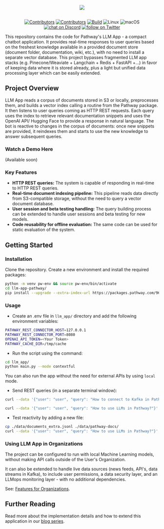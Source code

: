
<div align="center">
  <img src="https://pathway.com/logo-light.svg" /><br /><br />
</div>
<p align="center">
    <a href="https://github.com/pathwaycom/llm-app-pathway/blob/main/LICENSE">
        <img src="https://img.shields.io/github/license/pathwaycom/llm-app-pathway?style=plastic" alt="Contributors"/></a>
    <a href="https://github.com/pathwaycom/llm-app-pathway/graphs/contributors">
        <img src="https://img.shields.io/github/contributors/pathwaycom/llm-app-pathway?style=plastic" alt="Contributors"/></a>
    <a href="https://github.com/pathwaycom/llm-app-pathway/actions/workflows/install_package.yml">
        <img src="https://img.shields.io/github/actions/workflow/status/pathwaycom/llm-app-pathway/install_package.yml?style=plastic" alt="Build" /></a> 
        <img src="https://img.shields.io/badge/OS-Linux-green" alt="Linux"/>
        <img src="https://img.shields.io/badge/OS-macOS-green" alt="macOS"/>
      <br>
    <a href="https://discord.gg/pathway">
        <img src="https://img.shields.io/discord/1042405378304004156?logo=discord"
            alt="chat on Discord"></a>
    <a href="https://twitter.com/intent/follow?screen_name=pathway_com">
        <img src="https://img.shields.io/twitter/follow/pathway_com?style=social&logo=twitter"
            alt="follow on Twitter"></a>
</p>

This repository contains the code for Pathway's LLM App - a compact chatbot application. It provides real-time responses to user queries based on the freshest knowledge available in a provided document store (document folder, documentation, wiki, etc.), with no need to install a separate vector database.
This project bypasses fragmented LLM app stacks (e.g. Pinecone/Weaviate + Langchain + Redis + FastAPI +...) in favor of keeping data where it is stored already, plus a light but unified data processing layer which can be easily extended.  

## Project Overview

LLM App reads a corpus of documents stored in S3 or locally, preprocesses them, and builds a vector index calling a routine from the Pathway package. It then listens to user queries coming as HTTP REST requests. Each query uses the index to retrieve relevant documentation snippets and uses the OpenAI API/ Hugging Face to provide a response in natural language. The bot is reactive to changes in the corpus of documents: once new snippets are provided, it reindexes them and starts to use the new knowledge to answer subsequent queries.

### Watch a Demo Here
(Available soon)


### Key Features
- **HTTP REST queries:** The system is capable of responding in real-time to HTTP REST queries.
- **Real-time document indexing pipeline:** This pipeline reads data directly from S3-compatible storage, without the need to query a vector document database.
- **User session and beta testing handling:** The query building process can be extended to handle user sessions and beta testing for new models.
- **Code reusability for offline evaluation:** The same code can be used for static evaluation of the system.

## Getting Started

### Installation

Clone the repository. Create a new environment and install the required packages:

```bash
python -m venv pw-env && source pw-env/bin/activate
cd llm-app-pathway/
pip install --upgrade --extra-index-url https://packages.pathway.com/966431ef6ba -r requirements.txt
```
### Usage

- Create an .env file in `llm_app/` directory and add the following environment variables:
```bash
PATHWAY_REST_CONNECTOR_HOST=127.0.0.1
PATHWAY_REST_CONNECTOR_PORT=8080
OPENAI_API_TOKEN=<Your Token>
PATHWAY_CACHE_DIR=/tmp/cache
```

- Run the script using the command: 
```bash 
cd llm_app/
python main.py --mode contextful
```
You can also run the app without the need for external APIs by using `local` mode.

- Send REST queries (in a separate terminal window):
```bash
curl --data '{"user": "user", "query": "How to connect to Kafka in Pathway?"}' http://localhost:8080/ | jq

curl --data '{"user": "user", "query": "How to use LLMs in Pathway?"}' http://localhost:8080/ | jq
```

- Test reactivity by adding a new file:
```bash
cp ./data/documents_extra.jsonl ./data/pathway-docs/
curl --data '{"user": "user", "query": "How to use LLMs in Pathway?"}' http://localhost:8080/ | jq
```

### Using LLM App in Organizations

The project can be configured to run with local Machine Learning models, without making API calls outside of the User's Organization.

It can also be extended to handle live data sources (news feeds, API's, data streams in Kafka), to include user permissions, a data security layer, and an LLMops monitoring layer - with no additional dependencies.

See: [Features for Organizations](FEATURES-for-organizations.md).

## Further Reading
Read more about the implementation details and how to extend this application in our [blog series](https://pathway.com/blog/?tag=tutorial).
